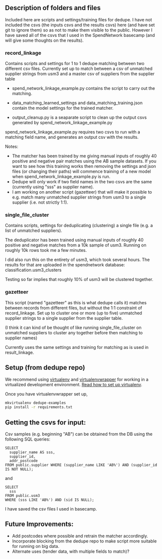## Description of folders and files

Included here are scripts and settings/training files for dedupe. I have not included the csvs (the inputs csvs and the results csvs) here (and have set git to ignore them) so as not to make them visible to the public.
However I have saved all of the csvs that I used in the SpendNetwork basecamp (and will give some thoughts on the results).

### record_linkage

Contains scripts and settings for 1 to 1 dedupe matching between two different csv files.
Currently set up to match between a csv of unmatched supplier strings from usm3 and a master csv of suppliers from the supplier table

- spend_network_linkage_example.py contains the script to carry out the matching.

- data_matching_learned_settings and data_matching_training.json contain the model settings for the trained matcher.

- output_cleanup.py is a seaparate script to clean up the output csvs generated by spend_network_linkage_example.py

spend_network_linkage_example.py requires two csvs to run with a matching field name, and generates an output csv with the results.

Notes:
- The matcher has been trained by me giving manual inputs of roughly 40 positive and negative pair matches using the AB sample datasets.
If you want to see how this training works then removing the settings and json files (or changing their paths) will commence training of a new model when spend_network_linkage_example.py is run.
- Dedupe will only work if two field names in the two csvs are the same (currently using "sss" as supplier name).
- I am working on another script (gazetteer) that will make it possible to e.g. match many unmatched supplier strings from usm3 to a single supplier (i.e. not strictly 1:1).



### single_file_cluster

Contains scripts, settings for deduplicating (clustering) a single file (e.g. a list of unmatched suppliers).

The deduplicator has been trained using manual inputs of roughly 40 positive and negative matches from a 10k sample of usm3.
Running on roughly 10k rows took me a few minutes.

I did also run this on the entirety of usm3, which took several hours. The results for that are uploaded in
the spendnetwork database:
classification.usm3_clusters

Testing so far implies that roughly 10% of usm3 will be clustered together.

### gazetteer

This script (named "gazetteer" as this is what dedupe calls it) matches between records from different files, but without the 1:1 constraint of record_linkage.
Set up to cluster one or more (up to five) unmatched supplier strings to a single supplier from the supplier table.

(I think it can kind of be thought of like running single_file_cluster on unmatched suppliers to cluster any together before then matching to supplier names)

Currently uses the same settings and training for matching as is used in result_linkage.

## Setup (from dedupe repo)
We recommend using [virtualenv](http://virtualenv.readthedocs.org/en/latest/virtualenv.html) and [virtualenvwrapper](http://virtualenvwrapper.readthedocs.org/en/latest/install.html) for working in a virtualized development environment. [Read how to set up virtualenv](http://docs.python-guide.org/en/latest/dev/virtualenvs/).

Once you have virtualenvwrapper set up,

```bash
mkvirtualenv dedupe-examples
pip install -r requirements.txt
```

## Getting the csvs for input:

Csv samples (e.g. beginning "AB") can be obtained from the DB using the following SQL queries:

```
SELECT
  supplier_name AS sss,
  supplier_id,
  addr_postcode
FROM public.supplier WHERE (supplier_name LIKE 'AB%') AND (supplier_id IS NOT NULL);
```
and

```
SELECT
  sss
FROM public.usm3
WHERE (sss LIKE 'AB%') AND (sid IS NULL);
```
I have saved the csv files I used in basecamp.


## Future Improvements:

- Add postcodes where possible and retrain the matcher accordingly.
- Incorporate blocking from the dedupe repo to make script more suitable for running on big data.
- Alternate uses (tender data, with multiple fields to match)?